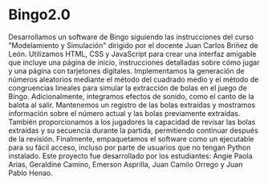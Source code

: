 # Bingo2.0

Desarrollamos un software de Bingo siguiendo las instrucciones del curso "Modelamiento y Simulación" dirigido por el docente Juan Carlos Briñez de León. Utilizamos HTML, CSS y JavaScript para crear una interfaz amigable que incluye una página de inicio, instrucciones detalladas sobre cómo jugar y una página con tarjetones digitales. Implementamos la generación de números aleatorios mediante el método del cuadrado medio y el método de congruencias lineales para simular la extracción de bolas en el juego de Bingo. Adicionalmente, integramos efectos de sonido, como el canto de la balota al salir. Mantenemos un registro de las bolas extraídas y mostramos información sobre el número actual y las bolas previamente extraídas. También proporcionamos a los jugadores la capacidad de revisar las bolas extraídas y su secuencia durante la partida, permitiendo continuar después de la revisión. Finalmente, empaquetamos el software como un ejecutable para su fácil acceso, incluso por parte de usuarios que no tengan Python instalado. Este proyecto fue desarrollado por los estudiantes: Angie Paola Arias, Geraldine Camino, Emerson Asprilla, Juan Camilo Orrego y Juan Pablo Henao.